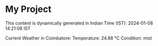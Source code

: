 # My Project

This content is dynamically generated in Indian Time (IST): 2024-01-08 14:21:08 IST


Current Weather in Coimbatore:
Temperature: 24.88 °C
Condition: mist
